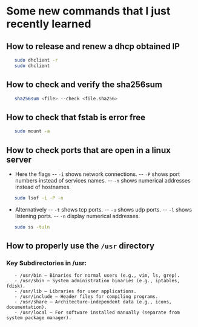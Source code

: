 # Some new commands that I just recently learned

## How to release and renew a dhcp obtained IP
```bash
   sudo dhclient -r
   sudo dhclient
```

## How to check and verify the sha256sum
```bash
   sha256sum <file> --check <file.sha256>
 ```

## How to check that fstab is error free
```bash
   sudo mount -a
```

## How to check ports that are open in a linux server
   - Here the flags 
   -- `-i` shows network connections.
   -- `-P` shows port numbers instead of services names.
   -- `-n` shows numerical addresses instead of hostnames.
```bash
   sudo lsof -i -P -n
```
   - Alternatively
   -- `-t` shows tcp ports.
   -- `-u` shows udp ports.
   -- `-l` shows listening ports.
   -- `-n` display numerical addresses.
```bash
   sudo ss -tuln
```

## How to properly use the `/usr` directory
   ### Key Subdirectories in /usr:
       - /usr/bin – Binaries for normal users (e.g., vim, ls, grep).
       - /usr/sbin – System administration binaries (e.g., iptables, fdisk).
       - /usr/lib – Libraries for user applications.
       - /usr/include – Header files for compiling programs.
       - /usr/share – Architecture-independent data (e.g., icons, documentation).
       - /usr/local – For software installed manually (separate from system package manager).

